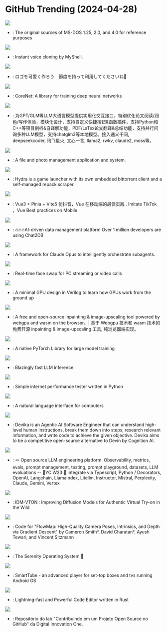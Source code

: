 # GitHub Trending (2024-04-28)

![](https://img.shields.io/badge/Assembly-New%201-green?style=flat-square&logo=appveyor)
- [](https://github.comundefined): The original sources of MS-DOS 1.25, 2.0, and 4.0 for reference purposes

![](https://img.shields.io/badge/Python-New%201-green?style=flat-square&logo=appveyor)
- [](https://github.comundefined): Instant voice cloning by MyShell.

![](https://img.shields.io/badge/none-New%202-green?style=flat-square&logo=appveyor)
- [](https://github.comundefined): ロゴを可愛く作ろう　節度を持って利用してくださいね🫠

![](https://img.shields.io/badge/Python-New%201-green?style=flat-square&logo=appveyor)
- [](https://github.comundefined): CoreNet: A library for training deep neural networks

![](https://img.shields.io/badge/Python-New%20243-green?style=flat-square&logo=appveyor)
- [](https://github.comundefined): 为GPT/GLM等LLM大语言模型提供实用化交互接口，特别优化论文阅读/润色/写作体验，模块化设计，支持自定义快捷按钮&函数插件，支持Python和C++等项目剖析&自译解功能，PDF/LaTex论文翻译&总结功能，支持并行问询多种LLM模型，支持chatglm3等本地模型。接入通义千问, deepseekcoder, 讯飞星火, 文心一言, llama2, rwkv, claude2, moss等。

![](https://img.shields.io/badge/Python-New%20103-green?style=flat-square&logo=appveyor)
- [](https://github.comundefined): A file and photo management application and system.

![](https://img.shields.io/badge/TypeScript-New%2071-green?style=flat-square&logo=appveyor)
- [](https://github.comundefined): Hydra is a game launcher with its own embedded bittorrent client and a self-managed repack scraper.

![](https://img.shields.io/badge/Vue-New%20496-green?style=flat-square&logo=appveyor)
- [](https://github.comundefined): Vue3 + Pinia + Vite5 仿抖音，Vue 在移动端的最佳实践 . Imitate TikTok ，Vue Best practices on Mobile

![](https://img.shields.io/badge/Java-New%20312-green?style=flat-square&logo=appveyor)
- [](https://github.comundefined): 🔥🔥🔥AI-driven data management platform Over 1 million developers are using Chat2DB

![](https://img.shields.io/badge/Python-New%20165-green?style=flat-square&logo=appveyor)
- [](https://github.comundefined): A framework for Claude Opus to intelligently orchestrate subagents.

![](https://img.shields.io/badge/Python-New%20229-green?style=flat-square&logo=appveyor)
- [](https://github.comundefined): Real-time face swap for PC streaming or video calls

![](https://img.shields.io/badge/SystemVerilog-New%20597-green?style=flat-square&logo=appveyor)
- [](https://github.comundefined): A minimal GPU design in Verilog to learn how GPUs work from the ground up

![](https://img.shields.io/badge/TypeScript-New%2065-green?style=flat-square&logo=appveyor)
- [](https://github.comundefined): A free and open-source inpainting & image-upscaling tool powered by webgpu and wasm on the browser。| 基于 Webgpu 技术和 wasm 技术的免费开源 inpainting & image-upscaling 工具, 纯浏览器端实现。

![](https://img.shields.io/badge/Python-New%2081-green?style=flat-square&logo=appveyor)
- [](https://github.comundefined): A native PyTorch Library for large model training

![](https://img.shields.io/badge/Rust-New%20205-green?style=flat-square&logo=appveyor)
- [](https://github.comundefined): Blazingly fast LLM inference.

![](https://img.shields.io/badge/Python-New%2020-green?style=flat-square&logo=appveyor)
- [](https://github.comundefined): Simple internet performance tester written in Python

![](https://img.shields.io/badge/Python-New%20239-green?style=flat-square&logo=appveyor)
- [](https://github.comundefined): A natural language interface for computers

![](https://img.shields.io/badge/Python-New%2057-green?style=flat-square&logo=appveyor)
- [](https://github.comundefined): Devika is an Agentic AI Software Engineer that can understand high-level human instructions, break them down into steps, research relevant information, and write code to achieve the given objective. Devika aims to be a competitive open-source alternative to Devin by Cognition AI.

![](https://img.shields.io/badge/TypeScript-New%20208-green?style=flat-square&logo=appveyor)
- [](https://github.comundefined): 🪢 Open source LLM engineering platform. Observability, metrics, evals, prompt management, testing, prompt playground, datasets, LLM evaluations -- 🍊YC W23 🤖 integrate via Typescript, Python / Decorators, OpenAI, Langchain, LlamaIndex, Litellm, Instructor, Mistral, Perplexity, Claude, Gemini, Vertex

![](https://img.shields.io/badge/Python-New%20241-green?style=flat-square&logo=appveyor)
- [](https://github.comundefined): IDM-VTON : Improving Diffusion Models for Authentic Virtual Try-on in the Wild

![](https://img.shields.io/badge/Python-New%2058-green?style=flat-square&logo=appveyor)
- [](https://github.comundefined): Code for "FlowMap: High-Quality Camera Poses, Intrinsics, and Depth via Gradient Descent" by Cameron Smith*, David Charatan*, Ayush Tewari, and Vincent Sitzmann

![](https://img.shields.io/badge/C%2B%2B-New%2047-green?style=flat-square&logo=appveyor)
- [](https://github.comundefined): The Serenity Operating System 🐞

![](https://img.shields.io/badge/Java-New%2032-green?style=flat-square&logo=appveyor)
- [](https://github.comundefined): SmartTube - an advanced player for set-top boxes and tvs running Android OS

![](https://img.shields.io/badge/Rust-New%2050-green?style=flat-square&logo=appveyor)
- [](https://github.comundefined): Lightning-fast and Powerful Code Editor written in Rust

![](https://img.shields.io/badge/Jupyter%20Notebook-New%2063-green?style=flat-square&logo=appveyor)
- [](https://github.comundefined): Repositório do lab "Contribuindo em um Projeto Open Source no GitHub" da Digital Innovation One.

